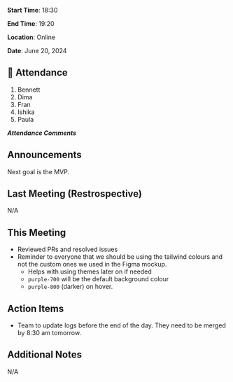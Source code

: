 **Start Time**: 18:30

**End Time**: 19:20

**Location**: Online

**Date**: June 20, 2024

## 👋 Attendance

1. Bennett
2. Dima
3. Fran
4. Ishika
5. Paula

***Attendance Comments***

## Announcements

Next goal is the MVP.

## Last Meeting (Restrospective)

N/A

## This Meeting  

- Reviewed PRs and resolved issues
- Reminder to everyone that we should be using the tailwind colours and not the custom ones we used in the Figma mockup.
  - Helps with using themes later on if needed
  - `purple-700` will be the default background colour
  - `purple-800` (darker) on hover.

## Action Items

- Team to update logs before the end of the day. They need to be merged by 8:30 am tomorrow.

## Additional Notes

N/A
